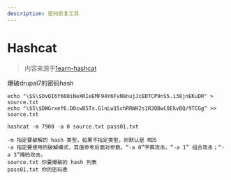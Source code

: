 ```yaml
---
description: 密码恢复工具
---
```

# Hashcat

> 内容来源于[1earn-hashcat](https://github.com/ffffffff0x/1earn/blob/267adbbbefc10ff9c036af2b2ca67d09c0ff210f/1earn/Security/%E5%AE%89%E5%85%A8%E5%B7%A5%E5%85%B7/Hashcat.md)

爆破drupal7的密码hash
```
echo "\$S\$DvQI6Y600iNeXRIeEMF94Y6FvN8nujJcEDTCP9nS5.i38jnEKuDR" > source.txt
echo "\$S\$DWGrxef6.D0cwB5Ts.GlnLw15chRRWH2s1R3QBwC0EkvBQ/9TCGg" >> source.txt

hashcat -m 7900 -a 0 source.txt pass01.txt

-m 指定要破解的 hash 类型，如果不指定类型，则默认是 MD5
-a 指定要使用的破解模式，其值参考后面对参数。“-a 0”字典攻击，“-a 1” 组合攻击；“-a 3”掩码攻击。
source.txt 你要爆破的 hash 列表
pass01.txt 你的密码表
```
